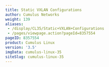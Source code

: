 ```yaml
---
title: Static VXLAN Configurations
author: Cumulus Networks
weight: 139
aliases:
 - /display/CL35/Static+VXLAN+Configurations
 - /pages/viewpage.action?pageId=8357554
pageID: 8357554
product: Cumulus Linux
version: '3.5'
imgData: cumulus-linux-35
siteSlug: cumulus-linux-35
---
```

<article id="html-search-results" class="ht-content" style="display: none;">

</article>

<footer id="ht-footer">

</footer>
